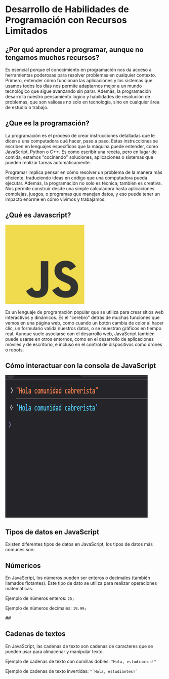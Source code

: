 # Desarrollo de Habilidades de Programación con Recursos Limitados


## ¿Por qué aprender a programar, aunque no tengamos muchos recursos?

<p>Es esencial porque el conocimiento en programación nos da acceso a herramientas poderosas para resolver problemas en cualquier contexto. Primero, entender cómo funcionan las aplicaciones y los sistemas que usamos todos los días nos permite adaptarnos mejor a un mundo tecnológico que sigue avanzando sin parar. Además, la programación desarrolla nuestro pensamiento lógico y habilidades de resolución de problemas, que son valiosas no solo en tecnología, sino en cualquier área de estudio o trabajo.</p>

## ¿Que es la programación?

<p>La programación es el proceso de crear instrucciones detalladas que le dicen a una computadora qué hacer, paso a paso. Estas instrucciones se escriben en lenguajes específicos que la máquina puede entender, como JavaScript, Python o C++. Es como escribir una receta, pero en lugar de comida, estamos "cocinando" soluciones, aplicaciones o sistemas que pueden realizar tareas automáticamente.</p>

<p>Programar implica pensar en cómo resolver un problema de la manera más eficiente, traduciendo ideas en código que una computadora pueda ejecutar. Además, la programación no solo es técnica; también es creativa. Nos permite construir desde una simple calculadora hasta aplicaciones complejas, juegos, o programas que manejan datos, y eso puede tener un impacto enorme en cómo vivimos y trabajamos.</p>

## ¿Qué es Javascript?

<img src ="./imagenes/JavaScript-logo.png" width="250" height="250" alt="Javascript">

<p> Es un lenguaje de programación popular que se utiliza para crear sitios web interactivos y dinámicos. Es el "cerebro" detrás de muchas funciones que vemos en una página web, como cuando un botón cambia de color al hacer clic, un formulario valida nuestros datos, o se muestran gráficos en tiempo real. Aunque suele asociarse con el desarrollo web, JavaScript también puede usarse en otros entornos, como en el desarrollo de aplicaciones móviles y de escritorio, e incluso en el control de dispositivos como drones o robots.</p>

## Cómo interactuar con la consola de JavaScript

<img src ="./imagenes/InteraccionConsola.png" width="450" height="450" alt="Consola Javascript Chrome">


## Tipos de datos en JavaScript

<p>Existen diferentes tipos de datos en JavaScript, los tipos de datos más comunes son: </p>

 <h2>Númericos</h2>
    <p>En JavaScript, los números pueden ser enteros o decimales (también llamados flotantes). Este tipo de dato se utiliza para realizar operaciones matemáticas.</p>
    <p>Ejemplo de números enteros: <code>25;</code></p>
    <p>Ejemplo de números decimales: <code>19.99;</code></p>
##
 <h2>Cadenas de textos </h2>
    <p>En JavaScript, las cadenas de texto son cadenas de caracteres que se pueden usar para almacenar y manipular texto.</p>
    <p>Ejemplo de cadenas de texto con comillas dobles: <code>"Hola, estudiantes!"</code></p>
    <p>Ejemplo de cadenas de texto invertidas: <code>"´Hola, estudiantes!´</code></p>
    
    